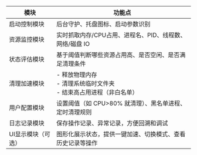 | 模块         | 功能点                                        |
| ---------- | ------------------------------------------ |
| 启动控制模块     | 后台守护、托盘图标、启动参数识别                           |
| 资源监控模块     | 实时抓取内存/CPU占用、进程名、PID、线程数、网络/磁盘 IO          |
| 状态评估模块     | 基于阈值判断哪些资源占用高、是否空闲、是否满足清理条件                |
| 清理加速模块     | - 释放物理内存<br>- 清理系统临时文件夹<br>- 结束高占用进程（非白名单） |
| 用户配置模块     | 设置阈值（如 CPU>80% 就清理）、黑名单进程、定时清理规则           |
| 日志记录模块     | 保存操作记录、异常记录，方便回溯和调试                        |
| UI显示模块（可选） | 图形化展示状态，提供一键加速、切换模式、查看历史记录等操作              |
